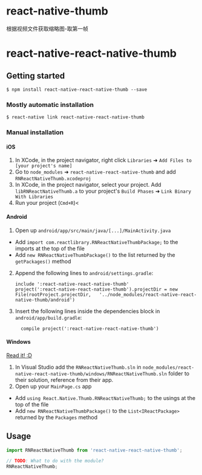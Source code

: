 # react-native-thumb
根据视频文件获取缩略图-取第一帧

# react-native-react-native-thumb

## Getting started

`$ npm install react-native-react-native-thumb --save`

### Mostly automatic installation

`$ react-native link react-native-react-native-thumb`

### Manual installation


#### iOS

1. In XCode, in the project navigator, right click `Libraries` ➜ `Add Files to [your project's name]`
2. Go to `node_modules` ➜ `react-native-react-native-thumb` and add `RNReactNativeThumb.xcodeproj`
3. In XCode, in the project navigator, select your project. Add `libRNReactNativeThumb.a` to your project's `Build Phases` ➜ `Link Binary With Libraries`
4. Run your project (`Cmd+R`)<

#### Android

1. Open up `android/app/src/main/java/[...]/MainActivity.java`
  - Add `import com.reactlibrary.RNReactNativeThumbPackage;` to the imports at the top of the file
  - Add `new RNReactNativeThumbPackage()` to the list returned by the `getPackages()` method
2. Append the following lines to `android/settings.gradle`:
  	```
  	include ':react-native-react-native-thumb'
  	project(':react-native-react-native-thumb').projectDir = new File(rootProject.projectDir, 	'../node_modules/react-native-react-native-thumb/android')
  	```
3. Insert the following lines inside the dependencies block in `android/app/build.gradle`:
  	```
      compile project(':react-native-react-native-thumb')
  	```

#### Windows
[Read it! :D](https://github.com/ReactWindows/react-native)

1. In Visual Studio add the `RNReactNativeThumb.sln` in `node_modules/react-native-react-native-thumb/windows/RNReactNativeThumb.sln` folder to their solution, reference from their app.
2. Open up your `MainPage.cs` app
  - Add `using React.Native.Thumb.RNReactNativeThumb;` to the usings at the top of the file
  - Add `new RNReactNativeThumbPackage()` to the `List<IReactPackage>` returned by the `Packages` method


## Usage
```javascript
import RNReactNativeThumb from 'react-native-react-native-thumb';

// TODO: What to do with the module?
RNReactNativeThumb;
```
  


